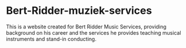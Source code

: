 # Bert-Ridder-muziek-services
This is a website created for Bert Ridder Music Services, providing background on his career and the services he provides teaching musical instruments and stand-in conducting.
